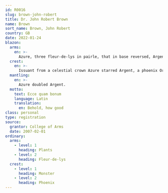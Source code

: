```yaml
---
id: R0016
slug: brown-john-robert
title: Dr. John Robert Brown
name: Brown
sort_name: Brown, John Robert
country: GB
date: 2022-01-24
blazon:
  arms:
    en: >-
      Azure, three fleur-de-lys in pairle, that in base reversed, Argent.
  crest:
    en: >-
      Issuant from a celestial crown Azure starred Argent, a phoenix Or, beaked Sable, enflamed proper, holding in the beak a lily Argent, the slip and stamens Or.
  mantling:
    en: >-
      Azure doubled Argent.
  motto:
    text: Ecce quam bonum
    language: Latin
    translation:
      en: Behold, how good
class: personal
type: registration
source:
  grantor: College of Arms
  date: 2007-02-01
ordinary:
  arms:
    - level: 1
      heading: Plants
    - level: 2
      heading: Fleur-de-lys
  crest:
    - level: 1
      heading: Monster
    - level: 2
      heading: Phoenix
---
```

